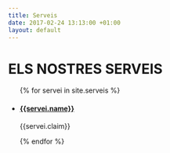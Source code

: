```yaml
---
title: Serveis
date: 2017-02-24 13:13:00 +01:00
layout: default
---
```


<div class="theme-page padding-bottom-70">
	<div class="row gray full-width page-header vertical-align-table">
		<div class="row full-width padding-top-bottom-50 vertical-align-cell">
			<div class="row">
				<div class="page-header-left">
					<h1>ELS NOSTRES SERVEIS</h1>
				</div>
			</div>
		</div>
	</div>
	<div class="clearfix">
		<div class="row padding-top-70">
			<ul class="services-list services-icons services-items-border row clearfix">
        {% for servei in site.serveis %}
          <li>
            <a href="{{servei.url}}" title="{{servei.name}}">
              <span class="service-icon {{servei.icon}}"></span>
            </a>
            <div class="service-content">
              <h4 class="box-header"><a href="{{servei.url}}" title="{{servei.name}}">{{servei.name}}</a></h4>
              <p>{{servei.claim}}</p>
            </div>
          </li>
        {% endfor %}
			</ul>
		</div>
	</div>
</div>
